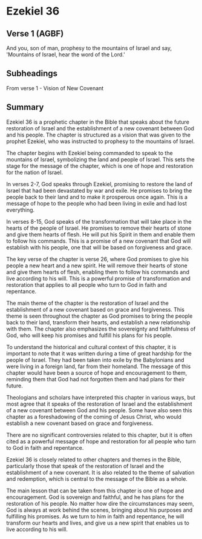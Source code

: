# Ezekiel 36

## Verse 1 (AGBF)

And you, son of man, prophesy to the mountains of Israel and say, 'Mountains of Israel, hear the word of the Lord.'

## Subheadings

From verse 1 - Vision of New Covenant

## Summary

Ezekiel 36 is a prophetic chapter in the Bible that speaks about the future restoration of Israel and the establishment of a new covenant between God and his people. The chapter is structured as a vision that was given to the prophet Ezekiel, who was instructed to prophesy to the mountains of Israel.

The chapter begins with Ezekiel being commanded to speak to the mountains of Israel, symbolizing the land and people of Israel. This sets the stage for the message of the chapter, which is one of hope and restoration for the nation of Israel.

In verses 2-7, God speaks through Ezekiel, promising to restore the land of Israel that had been devastated by war and exile. He promises to bring the people back to their land and to make it prosperous once again. This is a message of hope to the people who had been living in exile and had lost everything.

In verses 8-15, God speaks of the transformation that will take place in the hearts of the people of Israel. He promises to remove their hearts of stone and give them hearts of flesh. He will put his Spirit in them and enable them to follow his commands. This is a promise of a new covenant that God will establish with his people, one that will be based on forgiveness and grace.

The key verse of the chapter is verse 26, where God promises to give his people a new heart and a new spirit. He will remove their hearts of stone and give them hearts of flesh, enabling them to follow his commands and live according to his will. This is a powerful promise of transformation and restoration that applies to all people who turn to God in faith and repentance.

The main theme of the chapter is the restoration of Israel and the establishment of a new covenant based on grace and forgiveness. This theme is seen throughout the chapter as God promises to bring the people back to their land, transform their hearts, and establish a new relationship with them. The chapter also emphasizes the sovereignty and faithfulness of God, who will keep his promises and fulfill his plans for his people.

To understand the historical and cultural context of this chapter, it is important to note that it was written during a time of great hardship for the people of Israel. They had been taken into exile by the Babylonians and were living in a foreign land, far from their homeland. The message of this chapter would have been a source of hope and encouragement to them, reminding them that God had not forgotten them and had plans for their future.

Theologians and scholars have interpreted this chapter in various ways, but most agree that it speaks of the restoration of Israel and the establishment of a new covenant between God and his people. Some have also seen this chapter as a foreshadowing of the coming of Jesus Christ, who would establish a new covenant based on grace and forgiveness.

There are no significant controversies related to this chapter, but it is often cited as a powerful message of hope and restoration for all people who turn to God in faith and repentance.

Ezekiel 36 is closely related to other chapters and themes in the Bible, particularly those that speak of the restoration of Israel and the establishment of a new covenant. It is also related to the theme of salvation and redemption, which is central to the message of the Bible as a whole.

The main lesson that can be taken from this chapter is one of hope and encouragement. God is sovereign and faithful, and he has plans for the restoration of his people. No matter how dire the circumstances may seem, God is always at work behind the scenes, bringing about his purposes and fulfilling his promises. As we turn to him in faith and repentance, he will transform our hearts and lives, and give us a new spirit that enables us to live according to his will.